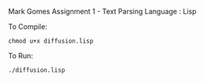 Mark Gomes
Assignment 1 - Text Parsing
Language : Lisp

To Compile:

    chmod u+x diffusion.lisp

To Run:

    ./diffusion.lisp    
